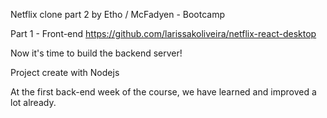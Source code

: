 Netflix clone part 2 by Etho / McFadyen - Bootcamp


Part 1 - Front-end
https://github.com/larissakoliveira/netflix-react-desktop

Now it's time to build the backend server!

Project create with Nodejs

At the first back-end week of the course, we have learned and improved a lot already.


